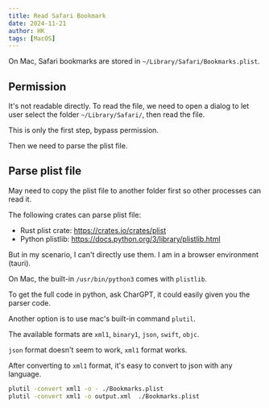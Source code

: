 ```yaml
---
title: Read Safari Bookmark
date: 2024-11-21
author: HK
tags: [MacOS]
---
```


On Mac, Safari bookmarks are stored in `~/Library/Safari/Bookmarks.plist`.

## Permission

It's not readable directly. To read the file, we need to open a dialog to let user select the folder `~/Library/Safari/`, then read the file.

This is only the first step, bypass permission.

Then we need to parse the plist file.

## Parse plist file

May need to copy the plist file to another folder first so other processes can read it.

The following crates can parse plist file:

- Rust plist crate: https://crates.io/crates/plist
- Python plistlib: https://docs.python.org/3/library/plistlib.html

But in my scenario, I can't directly use them.
I am in a browser environment (tauri).

On Mac, the built-in `/usr/bin/python3` comes with `plistlib`.

To get the full code in python, ask CharGPT, it could easily given you the parser code.

Another option is to use mac's built-in command `plutil`.

The available formats are `xml1`, `binary1`, `json`, `swift`, `objc`.

`json` format doesn't seem to work, `xml1` format works.

After converting to `xml1` format, it's easy to convert to json with any language.

```bash
plutil -convert xml1 -o - ./Bookmarks.plist
plutil -convert xml1 -o output.xml  ./Bookmarks.plist
```
